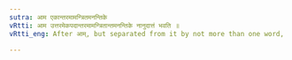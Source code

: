 ```yaml
---
sutra: आम एकान्तरमामन्त्रितमनन्तिके
vRtti: आम उत्तरमेकपदान्तरमामन्त्रितान्तमनन्तिके नानुदात्तं भवति ॥
vRtti_eng: After आम्, but separated from it by not more than one word, the Vocative retains its accent, when the person addressed is not near.

---
```

